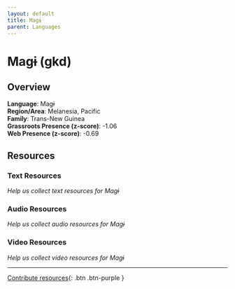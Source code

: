 ```yaml
---
layout: default
title: Magɨ
parent: Languages
---
```


# Magɨ (gkd)

## Overview

**Language**: Magɨ  
**Region/Area**: Melanesia, Pacific  
**Family**: Trans-New Guinea  
**Grassroots Presence (z-score)**: -1.06  
**Web Presence (z-score)**: -0.69  

## Resources

### Text Resources
*Help us collect text resources for Magɨ*

### Audio Resources
*Help us collect audio resources for Magɨ*

### Video Resources
*Help us collect video resources for Magɨ*

---

[Contribute resources](https://forms.office.com/e/1SfLJx3u1r){: .btn .btn-purple }
